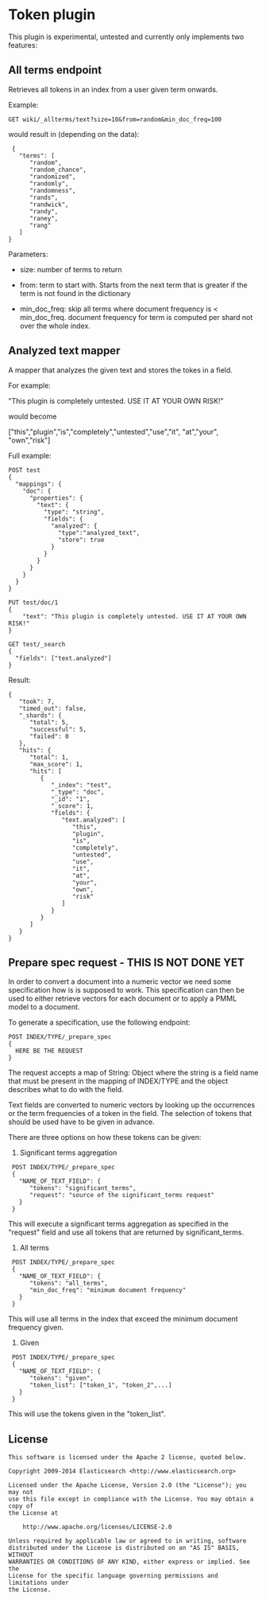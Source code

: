 Token plugin
=========================================

This plugin is experimental, untested and currently only implements two features:

All terms endpoint
--------

Retrieves all tokens in an index from a user given term onwards.

Example:

```
GET wiki/_allterms/text?size=10&from=random&min_doc_freq=100
```

would result in (depending on the data):
 
```
 {
   "terms": [
      "random",
      "random_chance",
      "randomized",
      "randomly",
      "randomness",
      "rands",
      "randwick",
      "randy",
      "raney",
      "rang"
   ]
}
```

Parameters:

- size: number of terms to return

- from: term to start with. Starts from the next term that is greater if the term is not found in the dictionary

- min_doc_freq: skip all terms where document frequency is < min_doc_freq. document frequency for term is computed per shard not over the whole index.



Analyzed text mapper
--------

A mapper that analyzes the given text and stores the tokes in a field.

For example: 

"This plugin is completely untested. USE IT AT YOUR OWN RISK!" 

would become

["this","plugin","is","completely","untested","use","it", "at","your", "own","risk"]


Full example:

```
POST test
{
  "mappings": {
    "doc": {
      "properties": {
        "text": {
          "type": "string",
          "fields": {
            "analyzed": {
              "type":"analyzed_text",
              "store": true
            }
          }
        }
      }
    }
  }
}

PUT test/doc/1
{
    "text": "This plugin is completely untested. USE IT AT YOUR OWN RISK!"
}

GET test/_search
{
  "fields": ["text.analyzed"]
}
```

Result:

```
{
   "took": 7,
   "timed_out": false,
   "_shards": {
      "total": 5,
      "successful": 5,
      "failed": 0
   },
   "hits": {
      "total": 1,
      "max_score": 1,
      "hits": [
         {
            "_index": "test",
            "_type": "doc",
            "_id": "1",
            "_score": 1,
            "fields": {
               "text.analyzed": [
                  "this",
                  "plugin",
                  "is",
                  "completely",
                  "untested",
                  "use",
                  "it",
                  "at",
                  "your",
                  "own",
                  "risk"
               ]
            }
         }
      ]
   }
}
```

Prepare spec request - THIS IS NOT DONE YET
--------

In order to convert a document into a numeric vector we need some specification how is is supposed to work.
This specification can then be used to either retrieve vectors for each document or to apply a PMML model to a document.

To generate a specification, use the following endpoint:

```
POST INDEX/TYPE/_prepare_spec
{
  HERE BE THE REQUEST
}
```

The request accepts a map of String: Object where the string is a field name that must be present in the mapping of INDEX/TYPE and the object describes what to do with the field.

Text fields are converted to numeric vectors by looking up the occurrences or the term frequencies of a token in the field. The selection of tokens that should be used have to be given in advance.

There are three options on how these tokens can be given:

1. Significant terms aggregation


```
 POST INDEX/TYPE/_prepare_spec
 {
   "NAME_OF_TEXT_FIELD": {
      "tokens": "significant_terms",
      "request": "source of the significant_terms request"
   }
 }
```

This will execute a significant terms aggregation as specified in the "request" field and use all tokens that are returned by significant_terms.

1. All terms


```
 POST INDEX/TYPE/_prepare_spec
 {
   "NAME_OF_TEXT_FIELD": {
      "tokens": "all_terms",
      "min_doc_freq": "minimum document frequency"
   }
 }
```

This will use all terms in the index that exceed the minimum document frequency given.

1. Given


```
 POST INDEX/TYPE/_prepare_spec
 {
   "NAME_OF_TEXT_FIELD": {
      "tokens": "given",
      "token_list": ["token_1", "token_2",...]
   }
 }
```

This will use the tokens given in the "token_list".




License
-------

    This software is licensed under the Apache 2 license, quoted below.

    Copyright 2009-2014 Elasticsearch <http://www.elasticsearch.org>

    Licensed under the Apache License, Version 2.0 (the "License"); you may not
    use this file except in compliance with the License. You may obtain a copy of
    the License at

        http://www.apache.org/licenses/LICENSE-2.0

    Unless required by applicable law or agreed to in writing, software
    distributed under the License is distributed on an "AS IS" BASIS, WITHOUT
    WARRANTIES OR CONDITIONS OF ANY KIND, either express or implied. See the
    License for the specific language governing permissions and limitations under
    the License.

